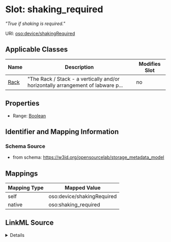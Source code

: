 

# Slot: shaking_required


_"True if shaking is required."_





URI: [oso:device/shakingRequired](http://w3id.org/oso/device/shakingRequired)



<!-- no inheritance hierarchy -->





## Applicable Classes

| Name | Description | Modifies Slot |
| --- | --- | --- |
| [Rack](Rack.md) | "The Rack / Stack - a vertically and/or horizontally arrangement of labware p... |  no  |







## Properties

* Range: [Boolean](Boolean.md)





## Identifier and Mapping Information







### Schema Source


* from schema: https://w3id.org/opensourcelab/storage_metadata_model




## Mappings

| Mapping Type | Mapped Value |
| ---  | ---  |
| self | oso:device/shakingRequired |
| native | oso:shaking_required |




## LinkML Source

<details>
```yaml
name: shaking_required
description: '"True if shaking is required."'
from_schema: https://w3id.org/opensourcelab/storage_metadata_model
rank: 1000
slot_uri: oso:device/shakingRequired
alias: shaking_required
domain_of:
- Rack
range: boolean
required: false

```
</details>